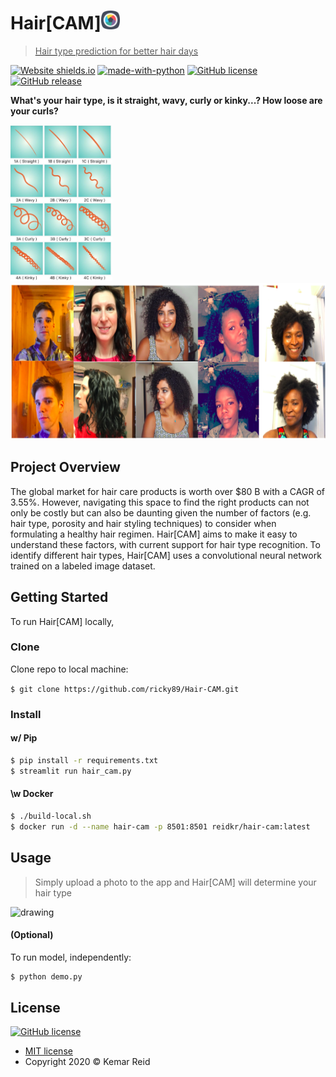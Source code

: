 # Hair[CAM]<a href="http://hair-cam.herokuapp.com"><img src="imgs/logo.png" alt="hair[cam]" width="30"/>

> Hair type prediction for better hair days

[![Website shields.io](https://img.shields.io/website-up-down-green-red/http/shields.io.svg)](http://hair-cam.herokuapp.com)
[![made-with-python](https://img.shields.io/badge/Made%20with-Python-1f425f.svg)](https://www.python.org/)
[![GitHub license](https://img.shields.io/github/license/Naereen/StrapDown.js.svg)](https://github.com/Naereen/StrapDown.js/blob/master/LICENSE)
[![GitHub release](https://img.shields.io/github/release/Naereen/StrapDown.js.svg)](https://GitHub.com/Naereen/StrapDown.js/releases/)

__What's your hair type, is it straight, wavy, curly or kinky...? How loose are your curls?__

<img src="imgs/hair_types.png" alt="drawing" height="250"/> <img src="imgs/hair_types_examples.png" alt="drawing" height="250"/> 

<!-- ## Table of Contents -->

## Project Overview

The global market for hair care products is worth over $80 B with a CAGR of 3.55%. However, navigating this space to find the right products can not only be costly but can also be daunting given the number of factors (e.g. hair type, porosity and hair styling techniques) to consider when formulating a healthy hair regimen. Hair[CAM] aims to make it easy to understand these factors, with current support for hair type recognition. To identify different hair types, Hair[CAM] uses a convolutional neural network trained on a labeled image dataset.

## Getting Started

To run Hair[CAM] locally,

### Clone 

Clone repo to local machine:

`$ git clone https://github.com/ricky89/Hair-CAM.git`

### Install

#### w/ Pip

```bash
$ pip install -r requirements.txt
$ streamlit run hair_cam.py
```

#### \w Docker

```bash
$ ./build-local.sh
$ docker run -d --name hair-cam -p 8501:8501 reidkr/hair-cam:latest
```

## Usage

> Simply upload a photo to the app and Hair[CAM] will determine your hair type

<!-- ![](imgs/hair-cam-screencast.gif) -->

<img src="imgs/hair-cam-screen.gif" alt="drawing" height="450"/>

#### (Optional)

To run model, independently:

```bash
$ python demo.py
```
<!-- ## Workflow summary -->

## License

[![GitHub license](https://img.shields.io/github/license/Naereen/StrapDown.js.svg)](https://github.com/Naereen/StrapDown.js/blob/master/LICENSE)

- [MIT license](https://opensource.org/licenses/mit-license.php)
- Copyright 2020 © Kemar Reid